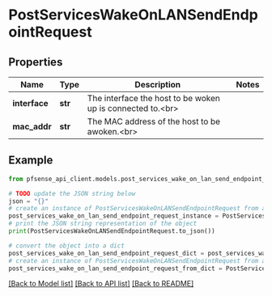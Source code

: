 # PostServicesWakeOnLANSendEndpointRequest


## Properties

Name | Type | Description | Notes
------------ | ------------- | ------------- | -------------
**interface** | **str** | The interface the host to be woken up is connected to.&lt;br&gt; | 
**mac_addr** | **str** | The MAC address of the host to be awoken.&lt;br&gt; | 

## Example

```python
from pfsense_api_client.models.post_services_wake_on_lan_send_endpoint_request import PostServicesWakeOnLANSendEndpointRequest

# TODO update the JSON string below
json = "{}"
# create an instance of PostServicesWakeOnLANSendEndpointRequest from a JSON string
post_services_wake_on_lan_send_endpoint_request_instance = PostServicesWakeOnLANSendEndpointRequest.from_json(json)
# print the JSON string representation of the object
print(PostServicesWakeOnLANSendEndpointRequest.to_json())

# convert the object into a dict
post_services_wake_on_lan_send_endpoint_request_dict = post_services_wake_on_lan_send_endpoint_request_instance.to_dict()
# create an instance of PostServicesWakeOnLANSendEndpointRequest from a dict
post_services_wake_on_lan_send_endpoint_request_from_dict = PostServicesWakeOnLANSendEndpointRequest.from_dict(post_services_wake_on_lan_send_endpoint_request_dict)
```
[[Back to Model list]](../README.md#documentation-for-models) [[Back to API list]](../README.md#documentation-for-api-endpoints) [[Back to README]](../README.md)


